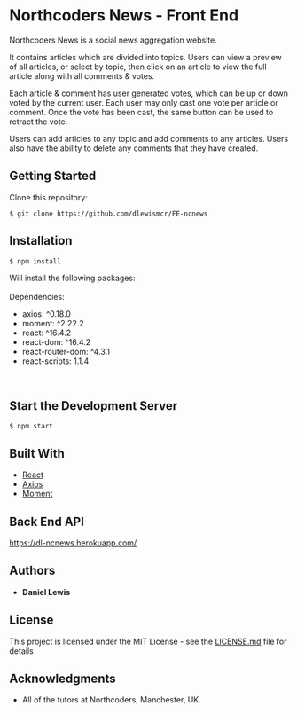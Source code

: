 # Northcoders News - Front End

Northcoders News is a social news aggregation website.

It contains articles which are divided into topics. Users can view a preview of all articles, or select by topic, then click on an article to view the full article along with all comments & votes.

Each article & comment has user generated votes, which can be up or down voted by the current user. Each user may only cast one vote per article or comment. Once the vote has been cast, the same button can be used to retract the vote.

Users can add articles to any topic and add comments to any articles. Users also have the ability to delete any comments that they have created. 

## Getting Started

Clone this repository:
```
$ git clone https://github.com/dlewismcr/FE-ncnews
```
## Installation
```
$ npm install
```
Will install the following packages:
<br>
<br>
Dependencies:
- axios: ^0.18.0
- moment: ^2.22.2
- react: ^16.4.2
- react-dom: ^16.4.2
- react-router-dom: ^4.3.1
- react-scripts: 1.1.4
<br>

## Start the Development Server
```
$ npm start
```

## Built With

* [React](https://reactjs.org/)
* [Axios](https://www.npmjs.com/package/axios)
* [Moment](https://momentjs.com/)


## Back End API

https://dl-ncnews.herokuapp.com/

## Authors

* **Daniel Lewis**

## License

This project is licensed under the MIT License - see the [LICENSE.md](LICENSE.md) file for details

## Acknowledgments

* All of the tutors at Northcoders, Manchester, UK.
